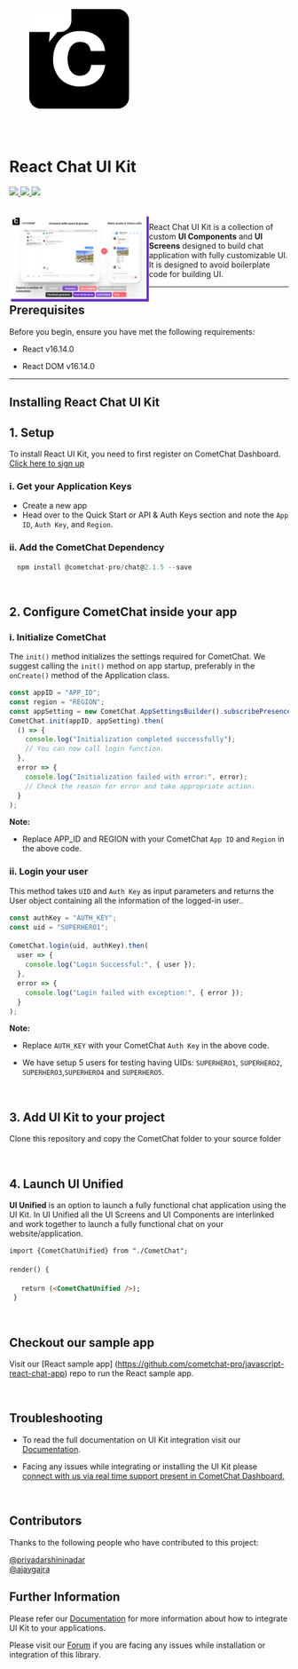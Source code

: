 <div style="width:100%">
    <div style="width:50%;">
        <div align="center">
        <img align="center" width="180" height="180" alt="CometChat" src="./Screenshots/logo.png">    
        </div>    
    </div>    
</div>

<br/><br/>

# React Chat UI Kit

<p align="left">

<a href="https://github.com/cometchat-pro/javascript-react-chat-ui-kit/releases/" alt="Releases">
  <img src="https://img.shields.io/github/v/release/cometchat-pro/javascript-react-chat-ui-kit" />
</a>

<a href="https://img.shields.io/github/languages/top/cometchat-pro/javascript-react-chat-ui-kit">
  <img src="https://img.shields.io/github/languages/top/cometchat-pro/javascript-react-chat-ui-kit" />
</a>

<a href="https://img.shields.io/github/stars/cometchat-pro/javascript-react-chat-ui-kit?style=social">
  <img src="https://img.shields.io/github/stars/cometchat-pro/javascript-react-chat-ui-kit?style=social" />
</a>

</p>

<br/>

<div style="width:100%;margin-bottom:8px;">
    <div style="width:50%;">
        <div align="center">
          <img align="left" alt="Main" src="./Screenshots/main.png">    
        </div>    
    </div>    
</div>

React Chat UI Kit is a collection of custom **UI Components** and **UI Screens** designed to build chat application with fully customizable UI. It is designed to avoid boilerplate code for building UI. 

___

## Prerequisites

Before you begin, ensure you have met the following requirements:

- React v16.14.0

- React DOM v16.14.0

___
## Installing React Chat UI Kit 

## 1. Setup

To install React UI Kit, you need to first register on CometChat Dashboard. <a href="https://app.cometchat.com/" target="_blank">Click here to sign up</a>

### i. Get your Application Keys

* Create a new app
* Head over to the Quick Start or API & Auth Keys section and note the `App ID`, `Auth Key`, and `Region`.

### ii. Add the CometChat Dependency

```javascript
  npm install @cometchat-pro/chat@2.1.5 --save
```

<br/>

## 2. Configure CometChat inside your app

### i. Initialize CometChat

The `init()` method initializes the settings required for CometChat.
We suggest calling the `init()` method on app startup, preferably in the `onCreate()` method of the Application class.

```javascript
const appID = "APP_ID";
const region = "REGION";
const appSetting = new CometChat.AppSettingsBuilder().subscribePresenceForAllUsers().setRegion(region).build();
CometChat.init(appID, appSetting).then(
  () => {
    console.log("Initialization completed successfully");
    // You can now call login function.
  },
  error => {
    console.log("Initialization failed with error:", error);
    // Check the reason for error and take appropriate action.
  }
);
```
**Note:**</br>
* Replace APP_ID and REGION with your CometChat `App ID` and `Region` in the above code.


### ii. Login your user

This method takes `UID` and `Auth Key` as input parameters and returns the User object containing all the information of the logged-in user..

```javascript
const authKey = "AUTH_KEY";
const uid = "SUPERHERO1";

CometChat.login(uid, authKey).then(
  user => {
    console.log("Login Successful:", { user });    
  },
  error => {
    console.log("Login failed with exception:", { error });    
  }
);
```
**Note:** </br>
* Replace `AUTH_KEY` with your CometChat `Auth Key` in the above code.

* We have setup 5 users for testing having UIDs: `SUPERHERO1`, `SUPERHERO2`, `SUPERHERO3`,`SUPERHERO4` and `SUPERHERO5`.

<br/>

## 3. Add UI Kit to your project

Clone this repository and copy the CometChat folder to your source folder

<br/>

## 4. Launch UI Unified

**UI Unified** is an option to launch a fully functional chat application using the UI Kit. In UI Unified all the UI Screens and UI Components are interlinked and work together to launch a fully functional chat on your website/application.

 ```html
 import {CometChatUnified} from "./CometChat";

 render() {

    return (<CometChatUnified />);
  }
 ```

<br/>

## Checkout our sample app

Visit our [React sample app] (https://github.com/cometchat-pro/javascript-react-chat-app) repo to run the React sample app.

<br/>

## Troubleshooting

- To read the full documentation on UI Kit integration visit our [Documentation](https://prodocs.cometchat.com/docs/react-ui-kit).

- Facing any issues while integrating or installing the UI Kit please <a href="https://app.cometchat.com/" target="_blank"> connect with us via real time support present in CometChat Dashboard.</a>

<br/>

## Contributors

Thanks to the following people who have contributed to this project:

[@priyadarshininadar](https://github.com/priyadarshininadar) <br>
[@ajaygajra](https://github.com/ajaygajra)<br>


## Further Information
Please refer our <a href="https://prodocs.cometchat.com/docs/react-ui-kit" target="_blank">Documentation</a> for more information about how to integrate UI Kit to your applications.

Please visit our [Forum](https://forum.cometchat.com/) if you are facing any issues while installation or integration of this library.
